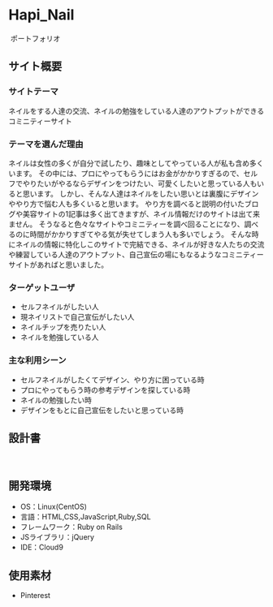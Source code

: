 # Hapi_Nail
​
 ポートフォリオ

## サイト概要
### サイトテーマ
<!--何を『目的』とし、どのような『分類』なのかを簡潔に書く-->
​ネイルをする人達の交流、ネイルの勉強をしている人達のアウトプットができるコミニティーサイト

### テーマを選んだ理由
<!--なぜこのようなテーマにしたかを説明する-->
 ネイルは女性の多くが自分で試したり、趣味としてやっている人が私も含め多くいます。
 その中には、プロにやってもらうにはお金がかかりすぎるので、セルフでやりたいがやるならデザインをつけたい、可愛くしたいと思っている人もいると思います。
 しかし、そんな人達はネイルをしたい思いとは裏腹にデザインややり方で悩む人も多くいると思います。
 やり方を調べると説明の付いたブログや美容サイトの1記事は多く出てきますが、ネイル情報だけのサイトは出て来ません。
 そうなると色々なサイトやコミニティーを調べ回ることになり、調べるのに時間がかかりすぎてやる気が失せてしまう人も多いでしょう。
 そんな時にネイルの情報に特化しこのサイトで完結できる、ネイルが好きな人たちの交流や練習している人達のアウトプット、自己宣伝の場にもなるようなコミニティーサイトがあればと思いました。

### ターゲットユーザ
<!--誰に使ってもらうかを具体的に記載する-->
- セルフネイルがしたい人
- 現ネイリストで自己宣伝がしたい人
- ネイルチップを売りたい人
- ネイルを勉強している人

### 主な利用シーン
<!--どのような時に使うのかの状況を記載すること-->
- セルフネイルがしたくてデザイン、やり方に困っている時
- プロにやってもらう時の参考デザインを探している時
- ネイルの勉強したい時
- デザインをもとに自己宣伝をしたいと思っている時

## 設計書
<!--テーマを設定・提出する時点では不要です-->

 <!--[テーブル定義書](https://docs.google.com/spreadsheets/d/1vpj_OQ9LQBDb_cw44dNb5dFHPVXoHFNI7xtYcmbnJh8/edit?usp=sharing)  -->

​
## 開発環境
- OS：Linux(CentOS)
- 言語：HTML,CSS,JavaScript,Ruby,SQL
- フレームワーク：Ruby on Rails
- JSライブラリ：jQuery
- IDE：Cloud9
​
## 使用素材
- Pinterest